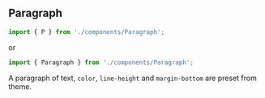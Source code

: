## Paragraph

```js
import { P } from './components/Paragraph';
```

or

```js
import { Paragraph } from './components/Paragraph';
```

<!-- STORY -->

A paragraph of text, `color`, `line-height` and `margin-bottom` are preset from theme.
